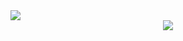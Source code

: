 <picture>
  <source
    srcset="https://github-readme-stats.vercel.app/api?username=frknue&show_icons=true&theme=dark"
    media="(prefers-color-scheme: dark)"
  />
  <source
    srcset="https://github-readme-stats.vercel.app/api?username=frknue&show_icons=true"
    media="(prefers-color-scheme: light), (prefers-color-scheme: no-preference)"
  />
  <img src="https://github-readme-stats.vercel.app/api?username=frknue&show_icons=true" />
</picture>

<div align="center" dir="auto" <img style="max-width: 100%;" src="https://github-readme-stats.vercel.app/api/top-langs/?username=frknue&size_weight=0.5&count_weight=0.5&theme=radical" />
 <img style="max-width: 100%;" src="https://github-readme-stats.vercel.app/api/top-langs/?username=frknue&size_weight=0.5&count_weight=0.5&theme=radical" />
</div>
<!--
**frknue/frknue** is a ✨ _special_ ✨ repository because its `README.md` (this file) appears on your GitHub profile.

Here are some ideas to get you started:

- 🔭 I’m currently working on ...
- 🌱 I’m currently learning ...
- 👯 I’m looking to collaborate on ...
- 🤔 I’m looking for help with ...
- 💬 Ask me about ...
- 📫 How to reach me: ...
- 😄 Pronouns: ...
- ⚡ Fun fact: ...
-->
